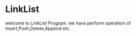 # LinkList
welcome to LinkList Program. we have perform operation of Insert,Push,Delete,Append etc.
